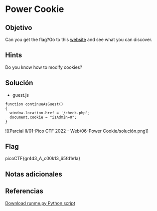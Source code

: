 # Power Cookie

## Objetivo

Can you get the flag?Go to this [website](http://saturn.picoctf.net:57329/) and see what you can discover.

## Hints

Do you know how to modify cookies?

## Solución

- guest.js
```
function continueAsGuest()
{
  window.location.href = '/check.php';
  document.cookie = "isAdmin=0";
}
```

![[Parcial II/01-Pico CTF 2022 - Web/06-Power Cookie/solución.png]]

## Flag

picoCTF{gr4d3_A_c00k13_65fd1e1a}

## Notas adicionales

## Referencias

[Download runme.py Python script](https://artifacts.picoctf.net/c/86/runme.py)